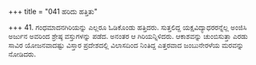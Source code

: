 +++
title = "041 ಹರಿದು ಹತ್ತಿತು"

+++
41. ಗಂಧಮಾದನಗಿರಿಯನ್ನು ಎಲ್ಲರೂ ಓಡಿಕೊಂಡು ಹತ್ತಿದರು. ಸುತ್ತಲಿದ್ದ ಯಕ್ಷವಿದ್ಯಾಧರರನ್ನೆಲ್ಲ ಅಂಜಿಸಿ ಅರ್ಜುನ ಅವರಿಂದ ಶ್ರೇಷ್ಠ ವಸ್ತುಗಳನ್ನು ಪಡೆದ. ಅನಂತರ ಆ ಗಿರಿಯನ್ನಿಳಿದರು. ಆಕಾಶವನ್ನು ಚುಂಬಿಸುತ್ತಾ ಎರಡು ಸಾವಿರ ಯೋಜನವಾದಷ್ಟು ವಿಸ್ತಾರ ಪ್ರದೇಶದಲ್ಲಿ ವಿಲಾಸದಿಂದ ನಿಂತಿದ್ದ ಎತ್ತರವಾದ ಜಂಬುನೇರಳೆಯ ಮರವನ್ನು ನೋಡಿದರು.